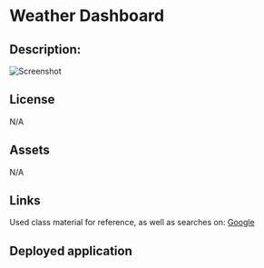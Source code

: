 # Weather Dashboard

## Description:


![Screenshot]()

## License
N/A

## Assets
N/A

## Links
Used class material for reference, as well as searches on: [Google](https://www.google.com)

## Deployed application